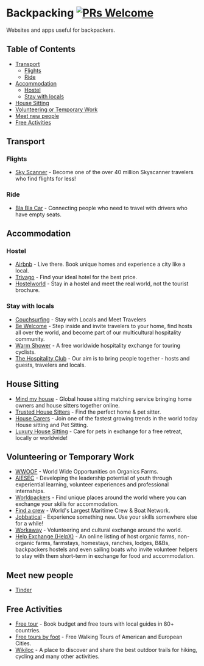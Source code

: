 # Backpacking [![PRs Welcome](https://img.shields.io/badge/PRs-welcome-brightgreen.svg?style=flat-square)](http://makeapullrequest.com)
Websites and apps useful for backpackers.

Table of Contents
-----------------

* [Transport](#transport)
  * [Flights](#flights)
  * [Ride](#ride)
* [Accommodation](#accommodation)
  * [Hostel](#hostel)
  * [Stay with locals](#stay-with-locals)
* [House Sitting](#house-sitting)
* [Volunteering or Temporary Work](#volunteering-or-temporary-work)
* [Meet new people](#meet-new-people)
* [Free Activities](#free-activities)

## Transport

### Flights
* [Sky Scanner](https://www.skyscanner.net) - Become one of the over 40 million Skyscanner travelers who find flights for less!

### Ride
* [Bla Bla Car](https://www.blablacar.com) - Connecting people who need to travel with drivers who have empty seats.

## Accommodation

### Hostel
* [Airbnb](https://www.airbnb.com) - Live there. Book unique homes and experience a city like a local.
* [Trivago](http://www.trivago.com/) - Find your ideal hotel for the best price.
* [Hostelworld](http://www.hostelworld.com/) - Stay in a hostel and meet the real world, not the tourist brochure.

### Stay with locals
* [Couchsurfing](https://www.couchsurfing.com/) - Stay with Locals and Meet Travelers
* [Be Welcome](https://www.bewelcome.org/) - Step inside and invite travelers to your home, find hosts all over the world, and become part of our multicultural hospitality community.
* [Warm Shower](https://www.warmshowers.org/) - A free worldwide hospitality exchange for touring cyclists.
* [The Hospitality Club](http://www.hospitalityclub.org/) - Our aim is to bring people together - hosts and guests, travelers and locals.

## House Sitting
* [Mind my house](http://www.mindmyhouse.com/) - Global house sitting matching service bringing home owners and house sitters together online.
* [Trusted House Sitters](https://www.trustedhousesitters.com) - Find the perfect home & pet sitter.
* [House Carers](https://www.housecarers.com/) - Join one of the fastest growing trends in the world today House sitting and Pet Sitting.
* [Luxury House Sitting](http://www.luxuryhousesitting.com/) - Care for pets in exchange for a free retreat, locally or worldwide!

## Volunteering or Temporary Work
* [WWOOF](http://wwoof.net/) - World Wide Opportunities on Organics Farms.
* [AIESEC](http://aiesec.org/) - Developing the leadership potential of youth through experiential learning, volunteer experiences and professional internships.
* [Worldpackers](https://www.worldpackers.com/) - Find unique places around the world where you can exchange your skills for accommodation.
* [Find a crew](https://www.findacrew.net/) -  World's Largest Maritime Crew & Boat Network.
* [Jobbatical](https://jobbatical.com/) - Experience something new. Use your skills somewhere else for a while!
* [Workaway](https://www.workaway.info/) - Volunteering and cultural exchange around the world.
* [Help Exchange (HelpX)](http://www.helpx.net/) - An online listing of host organic farms, non-organic farms, farmstays, homestays, ranches, lodges, B&Bs, backpackers hostels and even sailing boats who invite volunteer helpers to stay with them short-term in exchange for food and accommodation.

## Meet new people
* [Tinder](https://www.gotinder.com/)

## Free Activities
* [Free tour](https://www.freetour.com/) - Book budget and free tours with local guides in 80+ countries.
* [Free tours by foot](http://www.freetoursbyfoot.com/) - Free Walking Tours of American and European Cities.
* [Wikiloc](http://www.wikiloc.com/) - A place to discover and share the best outdoor trails for hiking, cycling and many other activities.
